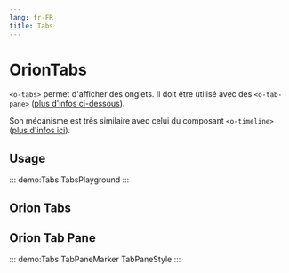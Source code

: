 ```yaml
---
lang: fr-FR
title: Tabs
---
```


# OrionTabs

`<o-tabs>` permet d'afficher des onglets. Il doit être utilisé avec des `<o-tab-pane>` ([plus d'infos ci-dessous](#orion-tab-pane)).

Son mécanisme est très similaire avec celui du composant `<o-timeline>` ([plus d'infos ici](../../fr/components/OrionTimeline.md)). 

## Usage

::: demo:Tabs
TabsPlayground
:::

## Orion Tabs

<attribute-table package="Tabs"/>

## Orion Tab Pane

::: demo:Tabs
TabPaneMarker
TabPaneStyle
:::

<attribute-table package="TabPane"/>
